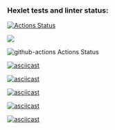 ### Hexlet tests and linter status:
[![Actions Status](https://github.com/NurlanKhamzin/python-project-lvl1/workflows/hexlet-check/badge.svg)](https://github.com/NurlanKhamzin/python-project-lvl1/actions)

<a href="https://codeclimate.com/github/NurlanKhamzin/python-project-lvl1"><img src="https://api.codeclimate.com/v1/badges/a99a88d28ad37a79dbf6/maintainability" /></a>

![github-actions Actions Status](https://github.com/NurlanKhamzin/python-project-lvl1/actions/workflows/github_actions.yml/badge.svg)

[![asciicast](https://asciinema.org/a/zh0hB2MdC9qWqmyCiPBYR1PM9.svg)](https://asciinema.org/a/zh0hB2MdC9qWqmyCiPBYR1PM9)

[![asciicast](https://asciinema.org/a/ukcUUojZAXk7Ve8O6tsxPcZvS.svg)](https://asciinema.org/a/ukcUUojZAXk7Ve8O6tsxPcZvS)

[![asciicast](https://asciinema.org/a/uzGG4XoDdLqt7wGLJ04EYWuHz.svg)](https://asciinema.org/a/uzGG4XoDdLqt7wGLJ04EYWuHz)

[![asciicast](https://asciinema.org/a/e4tpEXKbL8y8aRZpmjCiwOdLA.svg)](https://asciinema.org/a/e4tpEXKbL8y8aRZpmjCiwOdLA)

[![asciicast](https://asciinema.org/a/vPXgeAWAUqo6v0rp3xvoa81LW.svg)](https://asciinema.org/a/vPXgeAWAUqo6v0rp3xvoa81LW)
